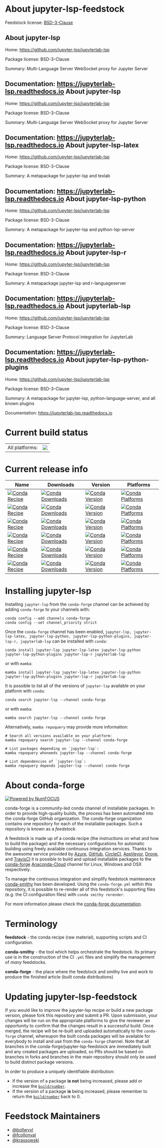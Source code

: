 About jupyter-lsp-feedstock
===========================

Feedstock license: [BSD-3-Clause](https://github.com/conda-forge/jupyter-lsp-feedstock/blob/main/LICENSE.txt)

About jupyter-lsp
-----------------

Home: https://github.com/jupyter-lsp/jupyterlab-lsp

Package license: BSD-3-Clause

Summary: Multi-Language Server WebSocket proxy for Jupyter Server

Documentation: https://jupyterlab-lsp.readthedocs.io
About jupyter-lsp
-----------------

Home: https://github.com/jupyter-lsp/jupyterlab-lsp

Package license: BSD-3-Clause

Summary: Multi-Language Server WebSocket proxy for Jupyter Server

Documentation: https://jupyterlab-lsp.readthedocs.io
About jupyter-lsp-latex
-----------------------

Home: https://github.com/jupyter-lsp/jupyterlab-lsp

Package license: BSD-3-Clause

Summary: A metapackage for jupyter-lsp and texlab

Documentation: https://jupyterlab-lsp.readthedocs.io
About jupyter-lsp-python
------------------------

Home: https://github.com/jupyter-lsp/jupyterlab-lsp

Package license: BSD-3-Clause

Summary: A metapackage for jupyter-lsp and python-lsp-server

Documentation: https://jupyterlab-lsp.readthedocs.io
About jupyter-lsp-r
-------------------

Home: https://github.com/jupyter-lsp/jupyterlab-lsp

Package license: BSD-3-Clause

Summary: A metapackage jupyter-lsp and r-languageserver

Documentation: https://jupyterlab-lsp.readthedocs.io
About jupyterlab-lsp
--------------------

Home: https://github.com/jupyter-lsp/jupyterlab-lsp

Package license: BSD-3-Clause

Summary: Language Server Protocol integration for JupyterLab

Documentation: https://jupyterlab-lsp.readthedocs.io
About jupyter-lsp-python-plugins
--------------------------------

Home: https://github.com/jupyter-lsp/jupyterlab-lsp

Package license: BSD-3-Clause

Summary: A metapackage for jupyter-lsp, python-language-server, and all known plugins

Documentation: https://jupyterlab-lsp.readthedocs.io

Current build status
====================


<table><tr><td>All platforms:</td>
    <td>
      <a href="https://dev.azure.com/conda-forge/feedstock-builds/_build/latest?definitionId=10651&branchName=main">
        <img src="https://dev.azure.com/conda-forge/feedstock-builds/_apis/build/status/jupyter-lsp-feedstock?branchName=main">
      </a>
    </td>
  </tr>
</table>

Current release info
====================

| Name | Downloads | Version | Platforms |
| --- | --- | --- | --- |
| [![Conda Recipe](https://img.shields.io/badge/recipe-jupyter--lsp-green.svg)](https://anaconda.org/conda-forge/jupyter-lsp) | [![Conda Downloads](https://img.shields.io/conda/dn/conda-forge/jupyter-lsp.svg)](https://anaconda.org/conda-forge/jupyter-lsp) | [![Conda Version](https://img.shields.io/conda/vn/conda-forge/jupyter-lsp.svg)](https://anaconda.org/conda-forge/jupyter-lsp) | [![Conda Platforms](https://img.shields.io/conda/pn/conda-forge/jupyter-lsp.svg)](https://anaconda.org/conda-forge/jupyter-lsp) |
| [![Conda Recipe](https://img.shields.io/badge/recipe-jupyter--lsp--latex-green.svg)](https://anaconda.org/conda-forge/jupyter-lsp-latex) | [![Conda Downloads](https://img.shields.io/conda/dn/conda-forge/jupyter-lsp-latex.svg)](https://anaconda.org/conda-forge/jupyter-lsp-latex) | [![Conda Version](https://img.shields.io/conda/vn/conda-forge/jupyter-lsp-latex.svg)](https://anaconda.org/conda-forge/jupyter-lsp-latex) | [![Conda Platforms](https://img.shields.io/conda/pn/conda-forge/jupyter-lsp-latex.svg)](https://anaconda.org/conda-forge/jupyter-lsp-latex) |
| [![Conda Recipe](https://img.shields.io/badge/recipe-jupyter--lsp--python-green.svg)](https://anaconda.org/conda-forge/jupyter-lsp-python) | [![Conda Downloads](https://img.shields.io/conda/dn/conda-forge/jupyter-lsp-python.svg)](https://anaconda.org/conda-forge/jupyter-lsp-python) | [![Conda Version](https://img.shields.io/conda/vn/conda-forge/jupyter-lsp-python.svg)](https://anaconda.org/conda-forge/jupyter-lsp-python) | [![Conda Platforms](https://img.shields.io/conda/pn/conda-forge/jupyter-lsp-python.svg)](https://anaconda.org/conda-forge/jupyter-lsp-python) |
| [![Conda Recipe](https://img.shields.io/badge/recipe-jupyter--lsp--python--plugins-green.svg)](https://anaconda.org/conda-forge/jupyter-lsp-python-plugins) | [![Conda Downloads](https://img.shields.io/conda/dn/conda-forge/jupyter-lsp-python-plugins.svg)](https://anaconda.org/conda-forge/jupyter-lsp-python-plugins) | [![Conda Version](https://img.shields.io/conda/vn/conda-forge/jupyter-lsp-python-plugins.svg)](https://anaconda.org/conda-forge/jupyter-lsp-python-plugins) | [![Conda Platforms](https://img.shields.io/conda/pn/conda-forge/jupyter-lsp-python-plugins.svg)](https://anaconda.org/conda-forge/jupyter-lsp-python-plugins) |
| [![Conda Recipe](https://img.shields.io/badge/recipe-jupyter--lsp--r-green.svg)](https://anaconda.org/conda-forge/jupyter-lsp-r) | [![Conda Downloads](https://img.shields.io/conda/dn/conda-forge/jupyter-lsp-r.svg)](https://anaconda.org/conda-forge/jupyter-lsp-r) | [![Conda Version](https://img.shields.io/conda/vn/conda-forge/jupyter-lsp-r.svg)](https://anaconda.org/conda-forge/jupyter-lsp-r) | [![Conda Platforms](https://img.shields.io/conda/pn/conda-forge/jupyter-lsp-r.svg)](https://anaconda.org/conda-forge/jupyter-lsp-r) |
| [![Conda Recipe](https://img.shields.io/badge/recipe-jupyterlab--lsp-green.svg)](https://anaconda.org/conda-forge/jupyterlab-lsp) | [![Conda Downloads](https://img.shields.io/conda/dn/conda-forge/jupyterlab-lsp.svg)](https://anaconda.org/conda-forge/jupyterlab-lsp) | [![Conda Version](https://img.shields.io/conda/vn/conda-forge/jupyterlab-lsp.svg)](https://anaconda.org/conda-forge/jupyterlab-lsp) | [![Conda Platforms](https://img.shields.io/conda/pn/conda-forge/jupyterlab-lsp.svg)](https://anaconda.org/conda-forge/jupyterlab-lsp) |

Installing jupyter-lsp
======================

Installing `jupyter-lsp` from the `conda-forge` channel can be achieved by adding `conda-forge` to your channels with:

```
conda config --add channels conda-forge
conda config --set channel_priority strict
```

Once the `conda-forge` channel has been enabled, `jupyter-lsp, jupyter-lsp-latex, jupyter-lsp-python, jupyter-lsp-python-plugins, jupyter-lsp-r, jupyterlab-lsp` can be installed with `conda`:

```
conda install jupyter-lsp jupyter-lsp-latex jupyter-lsp-python jupyter-lsp-python-plugins jupyter-lsp-r jupyterlab-lsp
```

or with `mamba`:

```
mamba install jupyter-lsp jupyter-lsp-latex jupyter-lsp-python jupyter-lsp-python-plugins jupyter-lsp-r jupyterlab-lsp
```

It is possible to list all of the versions of `jupyter-lsp` available on your platform with `conda`:

```
conda search jupyter-lsp --channel conda-forge
```

or with `mamba`:

```
mamba search jupyter-lsp --channel conda-forge
```

Alternatively, `mamba repoquery` may provide more information:

```
# Search all versions available on your platform:
mamba repoquery search jupyter-lsp --channel conda-forge

# List packages depending on `jupyter-lsp`:
mamba repoquery whoneeds jupyter-lsp --channel conda-forge

# List dependencies of `jupyter-lsp`:
mamba repoquery depends jupyter-lsp --channel conda-forge
```


About conda-forge
=================

[![Powered by
NumFOCUS](https://img.shields.io/badge/powered%20by-NumFOCUS-orange.svg?style=flat&colorA=E1523D&colorB=007D8A)](https://numfocus.org)

conda-forge is a community-led conda channel of installable packages.
In order to provide high-quality builds, the process has been automated into the
conda-forge GitHub organization. The conda-forge organization contains one repository
for each of the installable packages. Such a repository is known as a *feedstock*.

A feedstock is made up of a conda recipe (the instructions on what and how to build
the package) and the necessary configurations for automatic building using freely
available continuous integration services. Thanks to the awesome service provided by
[Azure](https://azure.microsoft.com/en-us/services/devops/), [GitHub](https://github.com/),
[CircleCI](https://circleci.com/), [AppVeyor](https://www.appveyor.com/),
[Drone](https://cloud.drone.io/welcome), and [TravisCI](https://travis-ci.com/)
it is possible to build and upload installable packages to the
[conda-forge](https://anaconda.org/conda-forge) [Anaconda-Cloud](https://anaconda.org/)
channel for Linux, Windows and OSX respectively.

To manage the continuous integration and simplify feedstock maintenance
[conda-smithy](https://github.com/conda-forge/conda-smithy) has been developed.
Using the ``conda-forge.yml`` within this repository, it is possible to re-render all of
this feedstock's supporting files (e.g. the CI configuration files) with ``conda smithy rerender``.

For more information please check the [conda-forge documentation](https://conda-forge.org/docs/).

Terminology
===========

**feedstock** - the conda recipe (raw material), supporting scripts and CI configuration.

**conda-smithy** - the tool which helps orchestrate the feedstock.
                   Its primary use is in the construction of the CI ``.yml`` files
                   and simplify the management of *many* feedstocks.

**conda-forge** - the place where the feedstock and smithy live and work to
                  produce the finished article (built conda distributions)


Updating jupyter-lsp-feedstock
==============================

If you would like to improve the jupyter-lsp recipe or build a new
package version, please fork this repository and submit a PR. Upon submission,
your changes will be run on the appropriate platforms to give the reviewer an
opportunity to confirm that the changes result in a successful build. Once
merged, the recipe will be re-built and uploaded automatically to the
`conda-forge` channel, whereupon the built conda packages will be available for
everybody to install and use from the `conda-forge` channel.
Note that all branches in the conda-forge/jupyter-lsp-feedstock are
immediately built and any created packages are uploaded, so PRs should be based
on branches in forks and branches in the main repository should only be used to
build distinct package versions.

In order to produce a uniquely identifiable distribution:
 * If the version of a package **is not** being increased, please add or increase
   the [``build/number``](https://docs.conda.io/projects/conda-build/en/latest/resources/define-metadata.html#build-number-and-string).
 * If the version of a package **is** being increased, please remember to return
   the [``build/number``](https://docs.conda.io/projects/conda-build/en/latest/resources/define-metadata.html#build-number-and-string)
   back to 0.

Feedstock Maintainers
=====================

* [@bollwyvl](https://github.com/bollwyvl/)
* [@fcollonval](https://github.com/fcollonval/)
* [@krassowski](https://github.com/krassowski/)

